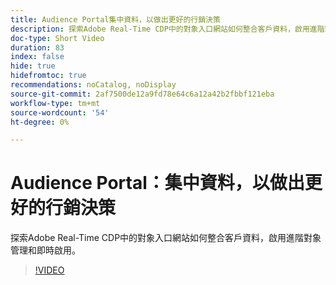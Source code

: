 ```yaml
---
title: Audience Portal集中資料，以做出更好的行銷決策
description: 探索Adobe Real-Time CDP中的對象入口網站如何整合客戶資料，啟用進階對象管理和即時啟用。
doc-type: Short Video
duration: 83
index: false
hide: true
hidefromtoc: true
recommendations: noCatalog, noDisplay
source-git-commit: 2af7500de12a9fd78e64c6a12a42b2fbbf121eba
workflow-type: tm+mt
source-wordcount: '54'
ht-degree: 0%

---
```



# Audience Portal：集中資料，以做出更好的行銷決策

探索Adobe Real-Time CDP中的對象入口網站如何整合客戶資料，啟用進階對象管理和即時啟用。

<!-- 72_S508_3442517_82_audience-portal-centralizing-data-for-better-marketing-decisions -->
>[!VIDEO](https://video.tv.adobe.com/v/3458185/?learn=on&enablevpops=true)
